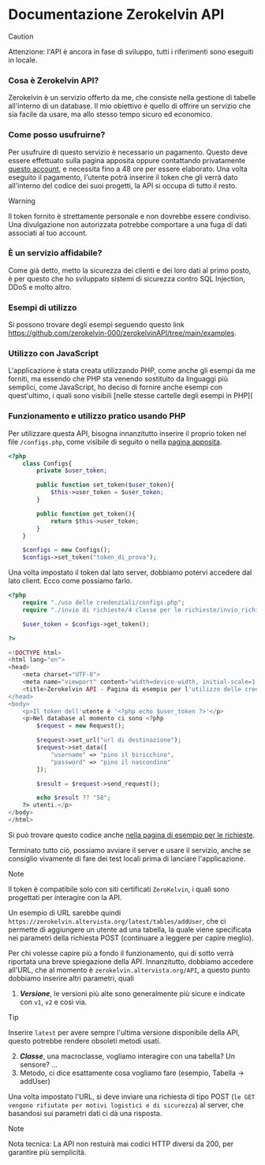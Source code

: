 # Documentazione Zerokelvin API

> [!CAUTION]
> Attenzione: l'API è ancora in fase di sviluppo, tutti i riferimenti sono eseguiti in locale.

### Cosa è Zerokelvin API?

Zerokelvin è un servizio offerto da me, che consiste nella gestione di tabelle all'interno di un database. Il mio obiettivo è quello di offrire un servizio che sia facile da usare, ma allo stesso tempo sicuro ed economico.

### Come posso usufruirne?

Per usufruire di questo servizio è necessario un pagamento. Questo deve essere effettuato sulla pagina apposita oppure contattando privatamente [questo account](discord.com/users/730376049317249087), e necessita fino a 48 ore per essere elaborato.
Una volta eseguito il pagamento, l'utente potrà inserire il token che gli verrà dato all'interno del codice dei suoi progetti, la API si occupa di tutto il resto.
> [!WARNING]
> Il token fornito è strettamente personale e non dovrebbe essere condiviso. Una divulgazione non autorizzata potrebbe comportare a una fuga di dati associati al tuo account.

### È un servizio affidabile?

Come già detto, metto la sicurezza dei clienti e dei loro dati al primo posto, è per questo che ho sviluppato sistemi di sicurezza contro SQL Injection, DDoS e molto altro.

### Esempi di utilizzo

Si possono trovare degli esempi seguendo questo link https://github.com/zerokelvin-000/zerokelvinAPI/tree/main/examples.

### Utilizzo con JavaScript

L'applicazione è stata creata utilizzando PHP, come anche gli esempi da me forniti, ma essendo che PHP sta venendo sostituito da linguaggi più semplici, come JavaScript, ho deciso di fornire anche esempi con quest'ultimo, i quali sono visibili [nelle stesse cartelle degli esempi in PHP](

### Funzionamento e utilizzo pratico usando PHP

Per utilizzare questa API, bisogna innanzitutto inserire il proprio token nel file `/configs.php`, come visibile di seguito o nella [pagina apposita](https://github.com/zerokelvin-000/zerokelvinAPI/blob/main/examples/uso%20delle%20credenziali/configs.php).

``` PHP
<?php
    class Configs{
        private $user_token;

        public function set_token($user_token){
            $this->user_token = $user_token;
        }

        public function get_token(){
            return $this->user_token;
        }
    }

    $configs = new Configs();
    $configs->set_token("token_di_prova");
```

Una volta impostato il token dal lato server, dobbiamo potervi accedere dal lato client. Ecco come possiamo farlo.

``` PHP
<?php
    require "./uso delle credenziali/configs.php";
    require "./invio di richieste/4 classe per le richieste/invio_richiesta.php";

    $user_token = $configs->get_token();

?>

<!DOCTYPE html>
<html lang="en">
<head>
    <meta charset="UTF-8">
    <meta name="viewport" content="width=device-width, initial-scale=1.0">
    <title>Zerokelvin API - Pagina di esempio per l'utilizzo delle credenziali</title>
</head>
<body>
    <p>Il token dell'utente è '<?php echo $user_token ?>'</p>
    <p>Nel database al momento ci sono <?php
        $request = new Request();

        $request->set_url("url di destinazione");
        $request->set_data([
            "username" => "pino il biricchino",
            "password" => "pino il nascondino"
        ]);

        $result = $request->send_request();

        echo $result ?? "58";
    ?> utenti.</p>
</body>
</html>
```
Si può trovare questo codice anche [nella pagina di esempio per le richieste](https://github.com/zerokelvin-000/zerokelvinAPI/blob/main/examples/pagina_di_esempio.php).

Terminato tutto ciò, possiamo avviare il server e usare il servizio, anche se consiglio vivamente di fare dei test locali prima di lanciare l'applicazione.

> [!NOTE]
> Il token è compatibile solo con siti certificati `ZeroKelvin`, i quali sono progettati per interagire con la API.

Un esempio di URL sarebbe quindi `https://zerokelvin.altervista.org/latest/tables/addUser`, che ci permette di aggiungere un utente ad una tabella, la quale viene specificata nei parametri della richiesta POST (continuare a leggere per capire meglio).

Per chi volesse capire più a fondo il funzionamento, qui di sotto verrà riportata una breve spiegazione della API.
Innanzitutto, dobbiamo accedere all'URL, che al momento è `zerokelvin.altervista.org/API`, a questo punto dobbiamo inserire altri parametri, quali
1. _**Versione**_, le versioni più alte sono generalmente più sicure e indicate con `v1`, `v2` e così via.
> [!TIP]
> Inserire `latest` per avere sempre l'ultima versione disponibile della API, questo potrebbe rendere obsoleti metodi usati.
2. _**Classe**_, una macroclasse, vogliamo interagire con una tabella? Un sensore? ...
3. Metodo, ci dice esattamente cosa vogliamo fare (esempio, Tabella -> addUser)

Una volta impostato l'URL, si deve inviare una richiesta di tipo POST (`le GET vengono rifiutate per motivi logistici e di sicurezza`) al server, che basandosi sui parametri dati ci dà una risposta.
> [!NOTE]
> Nota tecnica: La API non restuirà mai codici HTTP diversi da 200, per garantire più semplicità.
